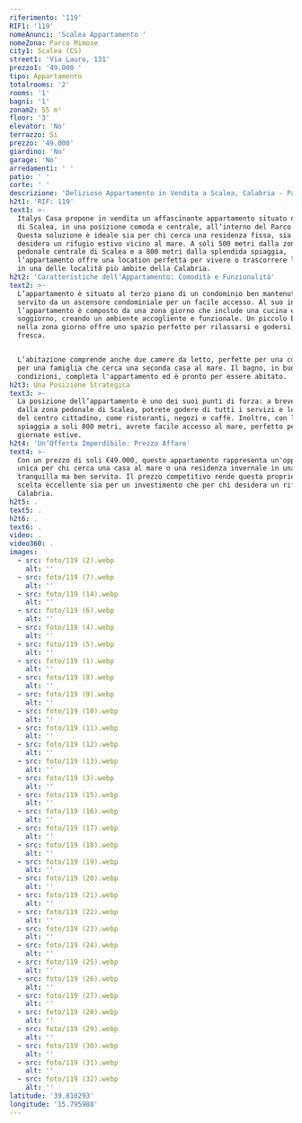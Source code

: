```yaml
---
riferimento: '119'
RIF1: '119'
nomeAnunci: 'Scalea Appartamento '
nomeZona: Parco Mimose
city1: Scalea (CS)
street1: 'Via Lauro, 131'
prezzo1: '49.000 '
tipo: Appartamento
totalrooms: '2'
rooms: '1'
bagni: '1'
zonam2: 55 m²
floor: '3'
elevator: 'No'
terrazzo: Si
prezzo: '49.000'
giardino: 'No'
garage: 'No'
arredamenti: ' '
patio: ' '
corte: ' '
descrizione: 'Delizioso Appartamento in Vendita a Scalea, Calabria - Parco Mimose'
h2t1: 'RIF: 119'
text1: >-
  Italys Casa propone in vendita un affascinante appartamento situato nel cuore
  di Scalea, in una posizione comoda e centrale, all’interno del Parco Mimose.
  Questa soluzione è ideale sia per chi cerca una residenza fissa, sia per chi
  desidera un rifugio estivo vicino al mare. A soli 500 metri dalla zona
  pedonale centrale di Scalea e a 800 metri dalla splendida spiaggia,
  l’appartamento offre una location perfetta per vivere o trascorrere le vacanze
  in una delle località più ambite della Calabria.
h2t2: 'Caratteristiche dell’Appartamento: Comodità e Funzionalità'
text2: >-
  L’appartamento è situato al terzo piano di un condominio ben mantenuto, ed è
  servito da un ascensore condominiale per un facile accesso. Al suo interno,
  l’appartamento è composto da una zona giorno che include una cucina e un
  soggiorno, creando un ambiente accogliente e funzionale. Un piccolo balconcino
  nella zona giorno offre uno spazio perfetto per rilassarsi e godersi l’aria
  fresca.


  L’abitazione comprende anche due camere da letto, perfette per una coppia o
  per una famiglia che cerca una seconda casa al mare. Il bagno, in buone
  condizioni, completa l'appartamento ed è pronto per essere abitato.
h2t3: Una Posizione Strategica
text3: >-
  La posizione dell’appartamento è uno dei suoi punti di forza: a breve distanza
  dalla zona pedonale di Scalea, potrete godere di tutti i servizi e le comodità
  del centro cittadino, come ristoranti, negozi e caffè. Inoltre, con la
  spiaggia a soli 800 metri, avrete facile accesso al mare, perfetto per le
  giornate estive.
h2t4: 'Un’Offerta Imperdibile: Prezzo Affare'
text4: >-
  Con un prezzo di soli €49.000, questo appartamento rappresenta un'opportunità
  unica per chi cerca una casa al mare o una residenza invernale in una località
  tranquilla ma ben servita. Il prezzo competitivo rende questa proprietà una
  scelta eccellente sia per un investimento che per chi desidera un rifugio in
  Calabria.
h2t5: .
text5: .
h2t6: .
text6: .
video: .
video360: .
images:
  - src: foto/119 (2).webp
    alt: ''
  - src: foto/119 (7).webp
    alt: ''
  - src: foto/119 (14).webp
    alt: ''
  - src: foto/119 (6).webp
    alt: ''
  - src: foto/119 (4).webp
    alt: ''
  - src: foto/119 (5).webp
    alt: ''
  - src: foto/119 (1).webp
    alt: ''
  - src: foto/119 (8).webp
    alt: ''
  - src: foto/119 (9).webp
    alt: ''
  - src: foto/119 (10).webp
    alt: ''
  - src: foto/119 (11).webp
    alt: ''
  - src: foto/119 (12).webp
    alt: ''
  - src: foto/119 (13).webp
    alt: ''
  - src: foto/119 (3).webp
    alt: ''
  - src: foto/119 (15).webp
    alt: ''
  - src: foto/119 (16).webp
    alt: ''
  - src: foto/119 (17).webp
    alt: ''
  - src: foto/119 (18).webp
    alt: ''
  - src: foto/119 (19).webp
    alt: ''
  - src: foto/119 (20).webp
    alt: ''
  - src: foto/119 (21).webp
    alt: ''
  - src: foto/119 (22).webp
    alt: ''
  - src: foto/119 (23).webp
    alt: ''
  - src: foto/119 (24).webp
    alt: ''
  - src: foto/119 (25).webp
    alt: ''
  - src: foto/119 (26).webp
    alt: ''
  - src: foto/119 (27).webp
    alt: ''
  - src: foto/119 (28).webp
    alt: ''
  - src: foto/119 (29).webp
    alt: ''
  - src: foto/119 (30).webp
    alt: ''
  - src: foto/119 (31).webp
    alt: ''
  - src: foto/119 (32).webp
    alt: ''
latitude: '39.810293'
longitude: '15.795988'
---
```


